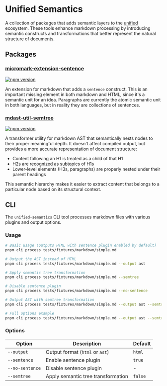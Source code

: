 # Unified Semantics

A collection of packages that adds semantic layers to the [unified](https://github.com/unifiedjs/unified) ecosystem. These tools enhance markdown processing by introducing semantic constructs and transformations that better represent the natural structure of documents.

## Packages

### [micromark-extension-sentence](packages/micromark-extension-sentence)

[![npm version](https://img.shields.io/npm/v/@unified-semantics/micromark-extension-sentence.svg)](https://www.npmjs.com/package/@unified-semantics/micromark-extension-sentence)

An extension for markdown that adds a `sentence` construct. This is an important missing element in both markdown and HTML, since it's a semantic unit for an idea. Paragraphs are currently the atomic semantic unit in both languages, but in reality they are collections of sentences.

### [mdast-util-semtree](packages/mdast-util-semtree)

[![npm version](https://img.shields.io/npm/v/@unified-semantics/mdast-util-semtree.svg)](https://www.npmjs.com/package/@unified-semantics/mdast-util-semtree)

A transformer utility for markdown AST that semantically nests nodes to their proper meaningful depth. It doesn't affect compiled output, but provides a more accurate representation of document structure:

- Content following an H1 is treated as a child of that H1
- H2s are recognized as subtopics of H1s
- Lower-level elements (H3s, paragraphs) are properly nested under their parent headings

This semantic hierarchy makes it easier to extract content that belongs to a particular node based on its structural context.

## CLI

The `unified-semantics` CLI tool processes markdown files with various plugins and output options.

### Usage

```bash
# Basic usage (outputs HTML with sentence plugin enabled by default)
pnpm cli process tests/fixtures/markdown/simple.md

# Output the AST instead of HTML
pnpm cli process tests/fixtures/markdown/simple.md --output ast

# Apply semantic tree transformation
pnpm cli process tests/fixtures/markdown/simple.md --semtree

# Disable sentence plugin
pnpm cli process tests/fixtures/markdown/simple.md --no-sentence

# Output AST with semtree transformation
pnpm cli process tests/fixtures/markdown/simple.md --output ast --semtree

# Full options example
pnpm cli process tests/fixtures/markdown/simple.md --output ast --semtree --sentence
```

### Options

| Option | Description | Default |
|--------|-------------|---------|
| `--output` | Output format (`html` or `ast`) | `html` |
| `--sentence` | Enable sentence plugin | `true` |
| `--no-sentence` | Disable sentence plugin | - |
| `--semtree` | Apply semantic tree transformation | `false` |